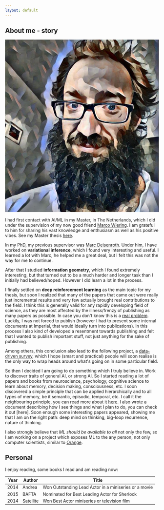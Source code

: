 ```yaml
---
layout: default
---
```


## About me - story

<img class="profile-picture" src="me_scaled.jpg">

I had first contact with AI/ML in my Master, in The Netherlands, which I did under the supervision of my now good friend [Marco Wiering](http://www.ai.rug.nl/~mwiering/). I am grateful to him for sharing his vast knowledge and enthusiasm as well as his positive vibes. See my Master thesis [here](Thesis_Adrian_Millea.pdf).

In my PhD, my previous supervisor was [Marc Deisenroth](https://sites.google.com/view/marcdeisenroth). Under him, I have worked on **variational inference**, which I found very interesting and useful. I learned a lot with Marc, he helped me a great deal, but I felt this was not the way for me to continue.

After that I studied **information geometry**, which I found extremely interesting, but that turned out to be a much harder and longer task than I initially had believed/hoped. However I did learn a lot in the process.

I finally settled on **deep reinforcement learning** as the main topic for my thesis, but soon I realized that many of the papers that came out were really just incremental results and very few actually brought real contributions to the field. I think this is generally valid for any rapidly developing field of science, as they are most affected by the illness/frenzy of publishing as many papers as possible. In case you don't know this is a [real problem](https://en.wikipedia.org/wiki/Stefan_Grimm). Luckily, I was not forced to publish (however I had to present some internal documents at Imperial, that would ideally turn into publications). In this process I also kind of developed a resentment towards publishing and felt that I wanted to publish important stuff, not just anything for the sake of publishing.

Among others, this conclusion also lead to the following project, a [data-driven survey](), which I hope (smart and practical) people will soon realise is the only way to wrap heads around what's going on in some particular field.

So then I decided I am going to do something which I truly believe in. Work to discover traits of general AI, or strong AI. So I started reading a lot of papers and books from neuroscience, psychology, cognitive science to learn about memory, decision making, consciousness, etc. I soon discovered a simple principle that can be applied hierarchically and to all types of memory, be it semantic, episodic, temporal, etc. I call it the neighbouring principle, you can read more about it [here](). I also wrote a document describing how I see things and what I plan to do, you can check it out [here]. Soon enough some interesting papers appeared, showing me that I am on the right path: deep mind on thinking, big-loop recurrence, nature of thinking.

I also strongly believe that *ML should be available to all* not only the few, so I am working on a project which exposes ML to the any person, not only computer scientists, similar to [Orange](). 

## Personal

I enjoy reading, some books I read and am reading now:

Year | Author | Title
-----|-------|--------
2014 | Andrea   | Won Outstanding Lead Actor in a miniseries or a movie
2015 | BAFTA | Nominated for Best Leading Actor for Sherlock
2014 | Satellite | Won Best Actor miniseries or television film

